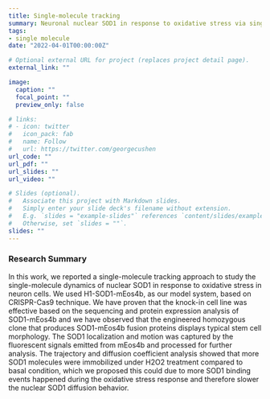 ```yaml
---
title: Single-molecule tracking
summary: Neuronal nuclear SOD1 in response to oxidative stress via single-molecule tracking.
tags:
- single molecule
date: "2022-04-01T00:00:00Z"

# Optional external URL for project (replaces project detail page).
external_link: ""

image:
  caption: ""
  focal_point: ""
  preview_only: false

# links:
# - icon: twitter
#   icon_pack: fab
#   name: Follow
#   url: https://twitter.com/georgecushen
url_code: ""
url_pdf: ""
url_slides: ""
url_video: ""

# Slides (optional).
#   Associate this project with Markdown slides.
#   Simply enter your slide deck's filename without extension.
#   E.g. `slides = "example-slides"` references `content/slides/example-slides.md`.
#   Otherwise, set `slides = ""`.
slides: ""
---
```



### Research Summary
In this work, we reported a single-molecule tracking approach to study the single-molecule dynamics of nuclear SOD1 in response to oxidative stress in neuron cells. We used H1-SOD1-mEos4b, as our model system, based on CRISPR-Cas9 technique. We have proven that the knock-in cell line was effective based on the sequencing and protein expression analysis of SOD1-mEos4b and we have observed that the engineered homozygous clone that produces SOD1-mEos4b fusion proteins displays typical stem cell morphology. The SOD1 localization and motion was captured by the fluorescent signals emitted from mEos4b and processed for further analysis. The trajectory and diffusion coefficient analysis showed that more SOD1 molecules were immobilized under H2O2 treatment compared to basal condition, which we proposed this could due to more SOD1 binding events happened during the oxidative stress response and therefore slower the nuclear SOD1 diffusion behavior.
